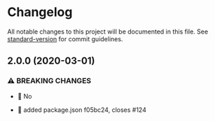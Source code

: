 # Changelog

All notable changes to this project will be documented in this file. See [standard-version](https://github.com/conventional-changelog/standard-version) for commit guidelines.

## 2.0.0 (2020-03-01)


### ⚠ BREAKING CHANGES

* 🧨 No

* 🤖 added package.json f05bc24, closes #124
